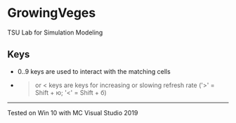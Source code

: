 # GrowingVeges
 TSU Lab for Simulation Modeling
## Keys
 - 0..9 keys are used to interact with the matching cells
 - > or < keys are keys for increasing or slowing refresh rate ('>' = Shift + ю; '<' = Shift + б)

---
Tested on Win 10 with MC Visual Studio 2019
